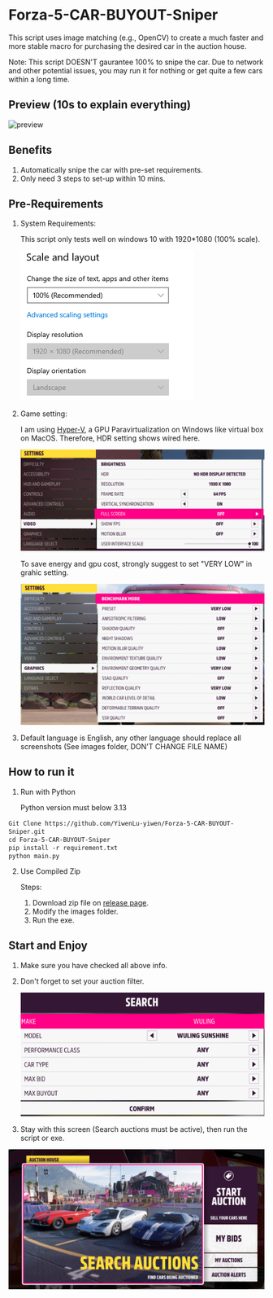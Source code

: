 # Forza-5-CAR-BUYOUT-Sniper
This script uses image matching (e.g., OpenCV) to create a much faster and more stable macro for purchasing the desired car in the auction house. 

Note: This script DOESN'T gaurantee 100% to snipe the car. Due to network and other potential issues, you may run it for nothing or get quite a few cars within a long time.

## Preview (10s to explain everything)

![preview](archive/auction_buyout.gif)

## Benefits
1. Automatically snipe the car with pre-set requirements.
2. Only need 3 steps to set-up within 10 mins. 

## Pre-Requirements
1. System Requirements:

    This script only tests well on windows 10 with 1920*1080 (100% scale).

    ![system requirement](archive/system_setting.png)

2. Game setting: 
    
    I am using [Hyper-V](https://github.com/jamesstringerparsec/Easy-GPU-PV), a GPU Paravirtualization on Windows like virtual box on MacOS. Therefore, HDR setting shows wired here.

    ![video setting](archive/video_setting.png)

    To save energy and gpu cost, strongly suggest to set "VERY LOW" in grahic setting.

    ![Graphic setting](archive/graphics_setting.png)

3. Default language is English, any other language should replace all screenshots (See images folder, DON'T CHANGE FILE NAME)

## How to run it
1. Run with Python
    
    Python version must below 3.13
```
Git Clone https://github.com/YiwenLu-yiwen/Forza-5-CAR-BUYOUT-Sniper.git
cd Forza-5-CAR-BUYOUT-Sniper
pip install -r requirement.txt
python main.py
```

2. Use Compiled Zip 

    Steps: 
    1. Download zip file on [release page](https://github.com/YiwenLu-yiwen/Forza-5-CAR-BUYOUT-Sniper/releases).
    2. Modify the images folder.
    3. Run the exe.

## Start and Enjoy
1. Make sure you have checked all above info.

2. Don't forget to set your auction filter.

   ![Auction Search](archive/auction_search.png)

3. Stay with this screen (Search auctions must be active), then run the script or exe.

![Auction House](archive/auction_house.png)